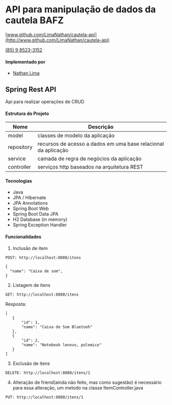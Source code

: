 # API para manipulação de dados da cautela BAFZ
[www.github.com/LimaNathan/cautela-api](http://www.github.com/LimaNathan/cautela-api)

[(85) 9 8523-3152](https://api.whatsapp.com/send?phone=5585985233152)


#### Implementado por
- [Nathan Lima](https://http://www.github.com/LimaNathan/)

## Spring Rest API
Api para realizar operações de CRUD

#### Estrutura do Projeto

| Nome       | Descrição                                                            |
|------------|----------------------------------------------------------------------|
| model      | classes de modelo da aplicação                                       |
| repository | recursos de acesso a dados em uma base relacional da aplicação       |
| service    | camada de regra de negócios da aplicação                             |
| controller | serviços http baseados na arquitetura REST                           |

#### Tecnologias

* Java
* JPA / Hibernate
* JPA Annotations
* Spring Boot Web
* Spring Boot Data JPA
* H2 Database (in memory)
* Spring Exception Handler


#### Funcionalidades
1. Inclusão de item
```
POST: http://localhost:8080/itens
```
```
{
  "name": "Caixa de som",
}
```
2. Listagem de itens
```
GET: http://localhost:8080/itens
```
Resposta:
 ```
 [
	{
		"id": 1,
		"name": "Caixa de Som Bluetooh"
	},
	{
		"id": 2,
		"name": "Notebook lenovo, polemico"
	}
]
 
 ```
3. Exclusão de itens
```
DELETE: http://localhost:8080/itens/1
```
4. Alteração de friend(ainda não feito, mas como sugestão) é necessário para essa alteração, um metodo na classe ItemController.java
```
PUT: http://localhost:8080/itens/1
```





